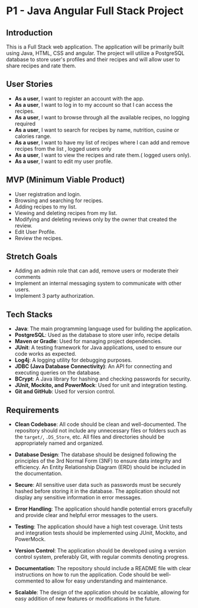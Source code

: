 # P1 - Java Angular Full Stack Project

## Introduction

This is a Full Stack web application. The application will be primarily built using Java, HTML, CSS and angular. The project will utilize a PostgreSQL database to store user's profiles and their recipes and will allow user to share recipes and rate them.
## User Stories

- **As a user**, I want to register an account with the app.
- **As a user**, I want to log in to my account so that I can access the recipes.
- **As a user**, I want to browse through all the available recipes, no logging required
- **As a user**, I want to search for recipes by name, nutrition, cusine or calories range.
- **As a user**, I want to have my list of recipes where I can add and remove recipes from the list , logged users only
- **As a user**, I want to view the recipes and rate them.( logged users only).
- **As a user**, I want to edit my user profile.


## MVP (Minimum Viable Product)

- User registration and login.
- Browsing and searching for recipes.
- Adding recipes to my list.
- Viewing and deleting recipes from my list.
- Modifying and deleting reviews only by the owner that created the review.
- Edit User Profile.
- Review the recipes.


## Stretch Goals

- Adding an admin role that can add, remove users or moderate their comments
- Implement an internal messaging system to communicate with other users.
- Implement 3 party authorization.

## Tech Stacks

- **Java**: The main programming language used for building the application.
- **PostgreSQL**: Used as the database to store user info, recipe details
- **Maven or Gradle**: Used for managing project dependencies.
- **JUnit**: A testing framework for Java applications, used to ensure our code works as expected.
- **Log4j**: A logging utility for debugging purposes.
- **JDBC (Java Database Connectivity)**: An API for connecting and executing queries on the database.
- **BCrypt**: A Java library for hashing and checking passwords for security.
- **JUnit, Mockito, and PowerMock**: Used for unit and integration testing.
- **Git and GitHub**: Used for version control.

## Requirements

- **Clean Codebase**: All code should be clean and well-documented. The repository should not include any unnecessary files or folders such as the `target/`, `.DS_Store`, etc. All files and directories should be appropriately named and organized.

- **Database Design**: The database should be designed following the principles of the 3rd Normal Form (3NF) to ensure data integrity and efficiency. An Entity Relationship Diagram (ERD) should be included in the documentation.

- **Secure**: All sensitive user data such as passwords must be securely hashed before storing it in the database. The application should not display any sensitive information in error messages.

- **Error Handling**: The application should handle potential errors gracefully and provide clear and helpful error messages to the users.

- **Testing**: The application should have a high test coverage. Unit tests and integration tests should be implemented using JUnit, Mockito, and PowerMock.

- **Version Control**: The application should be developed using a version control system, preferably Git, with regular commits denoting progress.

- **Documentation**: The repository should include a README file with clear instructions on how to run the application. Code should be well-commented to allow for easy understanding and maintenance.

- **Scalable**: The design of the application should be scalable, allowing for easy addition of new features or modifications in the future.

